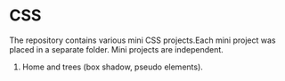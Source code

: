 # CSS

The repository contains various mini CSS projects.Each mini project was placed in a separate folder. 
Mini projects are independent. 

1. Home and trees (box shadow, pseudo elements).
